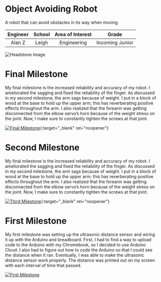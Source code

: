 ﻿# Object Avoiding Robot
A robot that can avoid obstacles in its way when moving

| **Engineer** | **School** | **Area of Interest** | **Grade** |
|:--:|:--:|:--:|:--:|
| Alan Z | Leigh | Engineering | Incoming Junior

![Headstone Image](https://bluestampengineering.com/wp-content/uploads/2016/05/improve.jpg)
  
# Final Milestone
My final milestone is the increased reliability and accuracy of my robot. I ameliorated the sagging and fixed the reliability of the finger. As discussed in my second milestone, the arm sags because of weight. I put in a block of wood at the base to hold up the upper arm; this has reverberating positive effects throughout the arm. I also realized that the forearm was getting disconnected from the elbow servo’s horn because of the weight stress on the joint. Now, I make sure to constantly tighten the screws at that joint. 

[![Final Milestone](https://res.cloudinary.com/marcomontalbano/image/upload/v1612573869/video_to_markdown/images/youtube--F7M7imOVGug-c05b58ac6eb4c4700831b2b3070cd403.jpg )](https://www.youtube.com/watch?v=F7M7imOVGug&feature=emb_logo "Final Milestone"){:target="_blank" rel="noopener"}

# Second Milestone
My final milestone is the increased reliability and accuracy of my robot. I ameliorated the sagging and fixed the reliability of the finger. As discussed in my second milestone, the arm sags because of weight. I put in a block of wood at the base to hold up the upper arm; this has reverberating positive effects throughout the arm. I also realized that the forearm was getting disconnected from the elbow servo’s horn because of the weight stress on the joint. Now, I make sure to constantly tighten the screws at that joint.

[![Third Milestone](https://res.cloudinary.com/marcomontalbano/image/upload/v1612574014/video_to_markdown/images/youtube--y3VAmNlER5Y-c05b58ac6eb4c4700831b2b3070cd403.jpg)](https://www.youtube.com/watch?v=y3VAmNlER5Y&feature=emb_logo "Second Milestone"){:target="_blank" rel="noopener"}
# First Milestone

My first milestone was setting up the ultrasonic distance sensor and wiring it up with the Arduino and breadboard. First, I had to find a way to upload code to the Arduino with my Chromebook, so I decided to use Arduino Cloud. I also had to figure out how to code the Arduino so that I could see the distance when it ran. Eventually, I was able to make the ultrasonic distance sensor work properly. The distance was printed out on my screen with each interval of time that passed.

[![First Milestone](https://user-images.githubusercontent.com/86977893/125977928-c601531f-fda3-4272-b800-1ca4271b0c72.png)](https://youtu.be/52GaqGRs94M)
